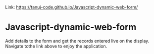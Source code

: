 Link:  https://tanuj-code.github.io/Javascript-dynamic-web-form/

# Javascript-dynamic-web-form

Add details to the form and get the records entered live on the display. Navigate tothe link above to enjoy the application.
